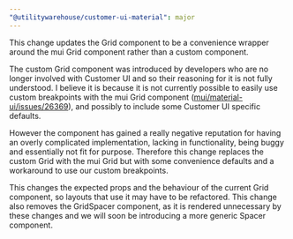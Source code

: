 ```yaml
---
"@utilitywarehouse/customer-ui-material": major
---
```


This change updates the Grid component to be a convenience wrapper around the
mui Grid component rather than a custom component.

The custom Grid component was introduced by developers who are no longer
involved with Customer UI and so their reasoning for it is not fully
understood. I believe it is because it is not currently possible to easily use
custom breakpoints with the mui Grid component
([mui/material-ui/issues/26369](https://github.com/mui/material-ui/issues/26369)),
and possibly to include some Customer UI specific defaults.

However the component has gained a really negative reputation for having an
overly complicated implementation, lacking in functionality, being buggy and
essentially not fit for purpose. Therefore this change replaces the custom Grid
with the mui Grid but with some convenience defaults and a workaround to use
our custom breakpoints.

This changes the expected props and the behaviour of the current Grid
component, so layouts that use it may have to be refactored. This change also
removes the GridSpacer component, as it is rendered unnecessary by these
changes and we will soon be introducing a more generic Spacer component.
